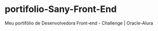 # portifolio-Sany-Front-End
 Meu portifólio de Desenvolvedora Front-end  - Challenge | Oracle-Alura
